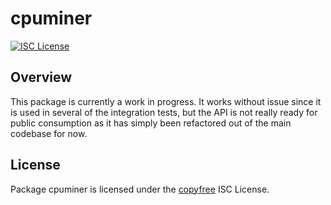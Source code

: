 cpuminer
========

[![ISC License](http://img.shields.io/badge/license-ISC-blue.svg)](http://copyfree.org)

## Overview

This package is currently a work in progress.  It works without issue since it
is used in several of the integration tests, but the API is not really ready for
public consumption as it has simply been refactored out of the main codebase for
now.

## License

Package cpuminer is licensed under the [copyfree](http://copyfree.org) ISC
License.
